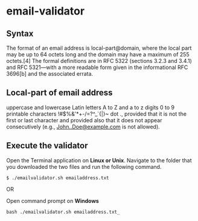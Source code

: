 # email-validator

## Syntax
The format of an email address is local-part@domain, where the local part may be up to 64 octets long and the domain may have a maximum of 255 octets.[4] The formal definitions are in RFC 5322 (sections 3.2.3 and 3.4.1) and RFC 5321—with a more readable form given in the informational RFC 3696[b] and the associated errata.

## Local-part of email address
uppercase and lowercase Latin letters A to Z and a to z
digits 0 to 9
printable characters !#$%&'*+-/=?^_`{|}~
dot ., provided that it is not the first or last character and provided also that it does not appear consecutively (e.g., John..Doe@example.com is not allowed).

## Execute the validator

Open the Terminal application on **Linux or Unix**. Navigate to the folder that you downloaded the two files and run the following command.

```
$ ./emailvalidator.sh emailaddress.txt
```
OR

Open command prompt on **Windows**

```
bash ./emailvalidator.sh emailaddress.txt_
```
